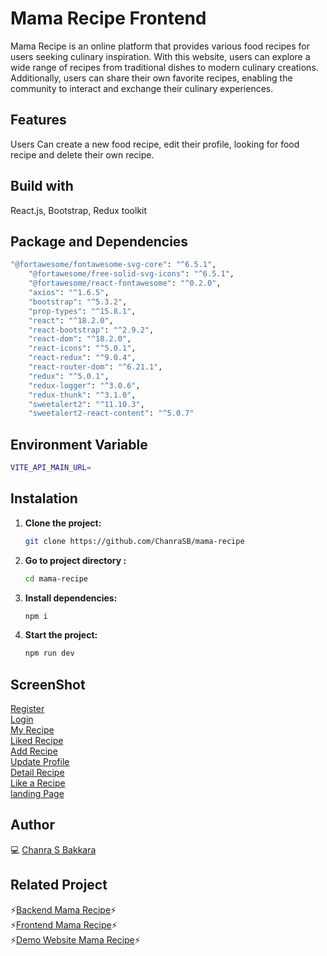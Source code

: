 # Mama Recipe Frontend 
Mama Recipe is an online platform that provides various food recipes for users seeking culinary inspiration. With this website, users can explore a wide range of recipes from traditional dishes to modern culinary creations. Additionally, users can share their own favorite recipes, enabling the community to interact and exchange their culinary experiences.

## Features
Users Can create a new food recipe, edit their profile, looking for food recipe and delete their own recipe.

## Build with
React.js, Bootstrap, Redux toolkit

## Package and Dependencies
```bash
"@fortawesome/fontawesome-svg-core": "^6.5.1",
    "@fortawesome/free-solid-svg-icons": "^6.5.1",
    "@fortawesome/react-fontawesome": "^0.2.0",
    "axios": "^1.6.5",
    "bootstrap": "^5.3.2",
    "prop-types": "^15.8.1",
    "react": "^18.2.0",
    "react-bootstrap": "^2.9.2",
    "react-dom": "^18.2.0",
    "react-icons": "^5.0.1",
    "react-redux": "^9.0.4",
    "react-router-dom": "^6.21.1",
    "redux": "^5.0.1",
    "redux-logger": "^3.0.6",
    "redux-thunk": "^3.1.0",
    "sweetalert2": "^11.10.3",
    "sweetalert2-react-content": "^5.0.7"
```

## Environment Variable
```bash
VITE_API_MAIN_URL= 
```

## Instalation
1. **Clone the project:**
   ```sh
   git clone https://github.com/ChanraSB/mama-recipe

2. **Go to project directory :**
   ```sh
   cd mama-recipe

3. **Install dependencies:**
   ```sh
   npm i
4. **Start the project:**
   ```sh
   npm run dev
## ScreenShot
[Register](https://github.com/ChanraSB/mama-recipe/assets/151555550/5c4f08d8-8a87-4d56-8348-e8818c05ab0a) <br>
[Login](https://github.com/ChanraSB/mama-recipe/assets/151555550/ea484aa5-6c5e-48a1-a147-e9044ffffbe4) <br>
[My Recipe](https://github.com/ChanraSB/mama-recipe/assets/151555550/d4740809-c380-4ec4-915e-3bbfde3a1ab7) <br>
[Liked Recipe](https://github.com/ChanraSB/mama-recipe/assets/151555550/2ca36dcf-bc5e-46a8-8556-bb44162e203e) <br>
[Add Recipe](https://github.com/ChanraSB/mama-recipe/assets/151555550/d619af5a-324c-4bbf-900f-98da37731ddc) <br>
[Update Profile](https://github.com/ChanraSB/mama-recipe/assets/151555550/d6d1a0ad-f9a4-498b-ac0b-15e2d5d2c9db) <br>
[Detail Recipe](https://github.com/ChanraSB/mama-recipe/assets/151555550/85aa846c-be13-4479-b611-e1b6589f151a) <br>
[Like a Recipe](https://github.com/ChanraSB/mama-recipe/assets/151555550/52b5a32f-dc8d-465b-9f03-bf5b2b768517) <br>
[landing Page](https://github.com/ChanraSB/mama-recipe/assets/151555550/53aed02b-a44a-45ec-8ac3-b7ae827d3a16) <br>
## Author
💻 [Chanra S Bakkara](https://github.com/ChanraSB)

## Related Project
⚡[Backend Mama Recipe](https://github.com/ChanraSB/chanra-s-bakkara)⚡<br>
⚡[Frontend Mama Recipe](https://github.com/ChanraSB/mama-recipe)⚡ <br>
⚡[Demo Website Mama Recipe](https://mama-recipe-two.vercel.app/)⚡


